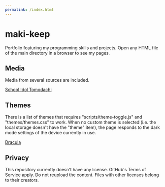 ```yaml
---
permalink: /index.html
---
```


# maki-keep

Portfolio featuring my programming skills and projects.
Open any HTML file of the main directory in a browser to see my pages.

## Media

Media from several sources are included.

[School Idol Tomodachi](https://schoolido.lu/)

## Themes

There is a list of themes that requires "scripts/theme-toggle.js" and "themes/themes.css" to work. When no custom theme is selected (i.e. the local storage doesn't have the "theme" item), the page responds to the dark mode settings of the device currently in use.

[Dracula](https://github.com/dracula/dracula-theme)

## Privacy

This repository currently doesn't have any license. GitHub's Terms of Service apply. Do not reupload the content. Files with other licenses belong to their creators.
